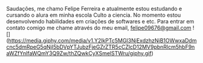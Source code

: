 Saudações, me chamo Felipe Ferreira e atualmente estou estudando e cursando o alura em minha escola Culto a ciencia. No momento estou desenvolvendo habilidades em criações de softwares e etc.
Para entrar em contato comigo me chame através do meu email, felipe09676@gmail.com
![] (https://media.giphy.com/media/v1.Y2lkPTc5MGI3NjExdzhzNjB1OWwxaDdmcnc5dmRpeG5qNjI5bDVpYTJubzFjeGZrZTR5cCZlcD12MV9pbnRlcm5hbF9naWZfYnlfaWQmY3Q9Zw/thZQwkCyXSmelSTWru/giphy.gif)
